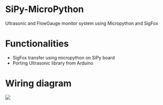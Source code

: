 # SiPy-MicroPython
Ultrasonic and FlowGauge monitor system using Micropython and SigFox

# Functionalities
- SigFox transfer using micropython on SiPy board
- Porting Ultrasonic library from Arduino

# Wiring diagram
![](https://github.com/chace1989/SiPy-MicroPython/blob/master/Wiring.png)
